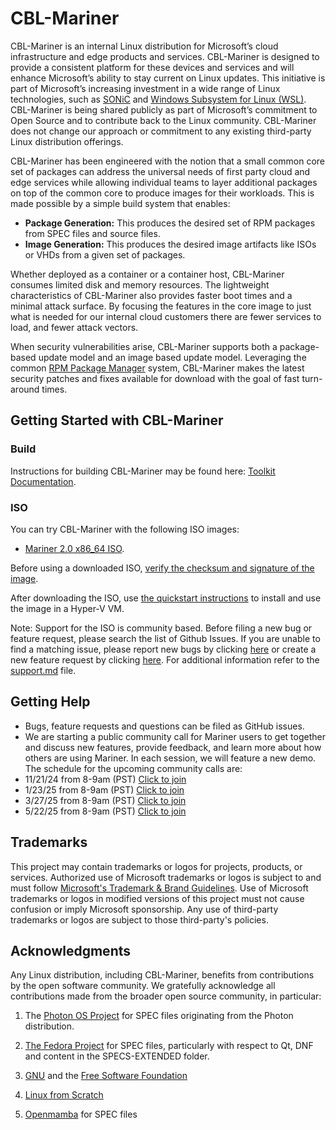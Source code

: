 # CBL-Mariner

CBL-Mariner is an internal Linux distribution for Microsoft’s cloud infrastructure and edge products and services. CBL-Mariner is designed to provide a consistent platform for these devices and services and will enhance Microsoft’s ability to stay current on Linux updates. This initiative is part of Microsoft’s increasing investment in a wide range of Linux technologies, such as [SONiC](https://azure.microsoft.com/en-us/blog/sonic-the-networking-switch-software-that-powers-the-microsoft-global-cloud/) and [Windows Subsystem for Linux (WSL)](https://docs.microsoft.com/en-us/windows/wsl/about). CBL-Mariner is being shared publicly as part of Microsoft’s commitment to Open Source and to contribute back to the Linux community. CBL-Mariner does not change our approach or commitment to any existing third-party Linux distribution offerings.

CBL-Mariner has been engineered with the notion that a small common core set of packages can address the universal needs of first party cloud and edge services while allowing individual teams to layer additional packages on top of the common core to produce images for their workloads. This is made possible by a simple build system that enables:

- **Package Generation:** This produces the desired set of RPM packages from SPEC files and source files.
- **Image Generation:** This produces the desired image artifacts like ISOs or VHDs from a given set of packages.

Whether deployed as a container or a container host, CBL-Mariner consumes limited disk and memory resources. The lightweight characteristics of CBL-Mariner also provides faster boot times and a minimal attack surface. By focusing the features in the core image to just what is needed for our internal cloud customers there are fewer services to load, and fewer attack vectors.

When security vulnerabilities arise, CBL-Mariner supports both a package-based update model and an image based update model.  Leveraging the common [RPM Package Manager](https://rpm.org/) system, CBL-Mariner makes the latest security patches and fixes available for download with the goal of fast turn-around times.

## Getting Started with CBL-Mariner

### Build

Instructions for building CBL-Mariner may be found here: [Toolkit Documentation](./toolkit/README.md).

### ISO

You can try CBL-Mariner with the following ISO images:

- [Mariner 2.0 x86_64 ISO](https://aka.ms/mariner-2.0-x86_64-iso).

Before using a downloaded ISO, [verify the checksum and signature of the image](toolkit/docs/security/iso-image-verification.md).

After downloading the ISO, use [the quickstart instructions](toolkit/docs/quick_start/quickstart.md) to install and use the image in a Hyper-V VM.

Note: Support for the ISO is community based. Before filing a new bug or feature request, please search the list of Github Issues. If you are unable to find a matching issue, please report new bugs by clicking [here](https://github.com/microsoft/CBL-Mariner/issues) or create a new feature request by clicking [here](https://github.com/microsoft/CBL-Mariner/issues/new). For additional information refer to the [support.md](https://github.com/microsoft/CBL-Mariner/blob/2.0/SUPPORT.md) file.


## Getting Help
- Bugs, feature requests and questions can be filed as GitHub issues.
- We are starting a public community call for Mariner users to get together and discuss new features, provide feedback, and learn more about how others are using Mariner. In each session, we will feature a new demo. The schedule for the upcoming community calls are:
- 11/21/24 from 8-9am (PST) [Click to join](https://teams.microsoft.com/l/meetup-join/19%3ameeting_ZDcyZjRkYWMtOWQxYS00OTk3LWFhNmMtMTMwY2VhMTA4OTZi%40thread.v2/0?context=%7b%22Tid%22%3a%2272f988bf-86f1-41af-91ab-2d7cd011db47%22%2c%22Oid%22%3a%2271a6ce92-58a5-4ea0-96f4-bd4a0401370a%22%7d)
- 1/23/25 from 8-9am (PST) [Click to join](https://teams.microsoft.com/l/meetup-join/19%3ameeting_ZDcyZjRkYWMtOWQxYS00OTk3LWFhNmMtMTMwY2VhMTA4OTZi%40thread.v2/0?context=%7b%22Tid%22%3a%2272f988bf-86f1-41af-91ab-2d7cd011db47%22%2c%22Oid%22%3a%2271a6ce92-58a5-4ea0-96f4-bd4a0401370a%22%7d)
- 3/27/25 from 8-9am (PST) [Click to join](https://teams.microsoft.com/l/meetup-join/19%3ameeting_ZDcyZjRkYWMtOWQxYS00OTk3LWFhNmMtMTMwY2VhMTA4OTZi%40thread.v2/0?context=%7b%22Tid%22%3a%2272f988bf-86f1-41af-91ab-2d7cd011db47%22%2c%22Oid%22%3a%2271a6ce92-58a5-4ea0-96f4-bd4a0401370a%22%7d)
- 5/22/25 from 8-9am (PST) [Click to join](https://teams.microsoft.com/l/meetup-join/19%3ameeting_ZDcyZjRkYWMtOWQxYS00OTk3LWFhNmMtMTMwY2VhMTA4OTZi%40thread.v2/0?context=%7b%22Tid%22%3a%2272f988bf-86f1-41af-91ab-2d7cd011db47%22%2c%22Oid%22%3a%2271a6ce92-58a5-4ea0-96f4-bd4a0401370a%22%7d)

## Trademarks

This project may contain trademarks or logos for projects, products, or services. Authorized use of Microsoft trademarks or logos is subject to and must follow [Microsoft's Trademark & Brand Guidelines](https://www.microsoft.com/en-us/legal/intellectualproperty/trademarks/usage/general). Use of Microsoft trademarks or logos in modified versions of this project must not cause confusion or imply Microsoft sponsorship. Any use of third-party trademarks or logos are subject to those third-party's policies.

## Acknowledgments

Any Linux distribution, including CBL-Mariner, benefits from contributions by the open software community. We gratefully acknowledge all contributions made from the broader open source community, in particular:

1) The [Photon OS Project](https://vmware.github.io/photon/) for SPEC files originating from the Photon distribution.

2) [The Fedora Project](https://start.fedoraproject.org/) for SPEC files, particularly with respect to Qt, DNF and content in the SPECS-EXTENDED folder.

3) [GNU](https://www.gnu.org/) and the [Free Software Foundation](https://www.fsf.org/)

4) [Linux from Scratch](http://www.linuxfromscratch.org)

5) [Openmamba](https://openmamba.org/en/) for SPEC files
